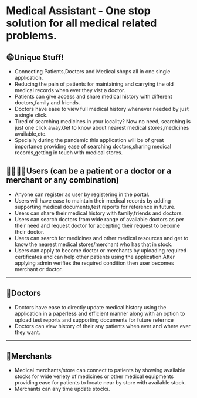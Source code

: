 # Medical Assistant - One stop solution for all medical related problems.

## 😁Unique Stuff!
- Connecting Patients,Doctors and Medical shops all in one single application.
- Reducing the pain of patients for maintaining and carrying the old medical records when ever they vist a doctor.
- Patients can give access and share medical history with different doctors,family and friends.
- Doctors have ease to view full medical history whenever needed by just a single click.
- Tired of searching medicines in your locality? Now no need, searching is just one click away.Get to know about nearest medical stores,medicines available,etc.
- Specially during the pandemic this application will be of great importance providing ease of searching doctors,sharing medical records,getting in touch with medical stores.

## 👨‍👩‍👦‍👦Users (can be a patient or a doctor or a merchant or any combination)
- Anyone can register as user by registering in the portal.
- Users will have ease to maintain their medical records by adding supporting medical documents,test reports for reference in future.
- Users can share their medical history with family,friends and doctors.
- Users can search doctors from wide range of available doctors as per their need and request doctor for accepting their request to become their doctor.
- Users can search for medicines and other medical resources and get to know the nearest medical stores/merchant who has that in stock.
- Users can apply to become doctor or merchants by uploading required certificates and can help other patients using the application.After applying admin verifies the required condition then user becomes merchant or doctor.
<hr/>

## 💉Doctors
- Doctors have ease to directly update medical history using the application in a paperless and efficient manner along with an option to upload test reports and supporting documents for future refernce
- Doctors can view history of their any patients when ever and where ever they want.
<hr/>

## 🏥Merchants
- Medical merchants/store can connect to patients by showing available stocks for wide veriety of medicines or other medical equipments providing ease for patients to locate near by store with available stock.
- Merchants can any time update stocks.  

